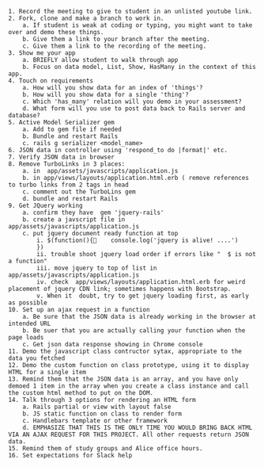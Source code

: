 
	1. Record the meeting to give to student in an unlisted youtube link.
	2. Fork, clone and make a branch to work in.
		a. If student is weak at coding or typing, you might want to take over and demo these things.
		b. Give them a link to your branch after the meeting.
		c. Give them a link to the recording of the meeting.
	3. Show me your app
		a. BRIEFLY allow student to walk through app
		b. Focus on data model, List, Show, HasMany in the context of this app.
	4. Touch on requirements
		a. How will you show data for an index of 'things'?
		b. How will you show data for a single 'thing'?
		c. Which 'has_many' relation will you demo in your assessment?
		d. What form will you use to post data back to Rails server and database?
	5. Active Model Serializer gem
		a. Add to gem file if needed
		b. Bundle and restart Rails
		c. rails g serializer <model_name>
	6. JSON data in controller using 'respond_to do |format|' etc. 
	7. Verify JSON data in browser
	8. Remove TurboLinks in 3 places:
		a. in  app/assets/javascripts/application.js
		b. in app/views/layouts/application.html.erb ( remove references to turbo links from 2 tags in head
		c. comment out the TurboLins gem
		d. bundle and restart Rails
	9. Get JQuery working 
		a. confirm they have  gem 'jquery-rails'
		b. create a javscript file in app/assets/javascripts/application.js
		c. put jquery document ready function at top
			i. $(function(){    console.log('jquery is alive! ....')
			})
			ii. trouble shoot jquery load order if errors like "  $ is not a function" 
			iii. move jquery to top of list in  app/assets/javascripts/application.js
			iv. check  app/views/layouts/application.html.erb for weird placement of jquery CDN link; sometimes happens with Bootstrap. 
			v. When it  doubt, try to get jquery loading first, as early as possible
	10. Set up an ajax request in a function
		a. Be sure that the JSON data is already working in the browser at intended URL
		b. Be suer that you are actually calling your function when the page loads
		c. Get json data response showing in Chrome console
	11. Demo the javascript class contructor sytax, appropriate to the data you fetched
	12. Demo the custom function on class prototype, using it to display HTML for a single item
	13. Remind them that the JSON data is an array, and you have only demoed 1 item in the array when you create a class instance and call the custom html method to put on the DOM.
	14. Talk through 3 options for rendering an HTML form
		a. Rails partial or view with layout false
		b. JS static function on class to render form
		c. Handlebars template or other framework
		d. EMPHASIZE THAT THIS IS THE ONLY TIME YOU WOULD BRING BACK HTML VIA AN AJAX REQUEST FOR THIS PROJECT. All other requests return JSON data.
	15. Remind them of study groups and Alice office hours.
	16. Set expectations for Slack help
